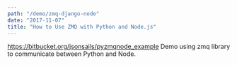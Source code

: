 ```yaml
---
path: "/demo/zmq-django-node"
date: "2017-11-07"
title: "How to Use ZMQ with Python and Node.js"
---
```


https://bitbucket.org/jsonsails/pyzmqnode_example
Demo using zmq library to communicate between Python and Node.
